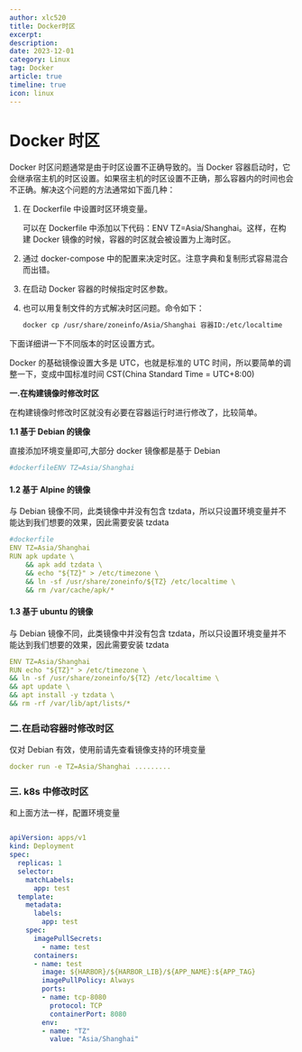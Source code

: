 ```yaml
---
author: xlc520
title: Docker时区
excerpt: 
description: 
date: 2023-12-01
category: Linux
tag: Docker
article: true
timeline: true
icon: linux
---
```


# Docker 时区

Docker 时区问题通常是由于时区设置不正确导致的。当 Docker 容器启动时，它会继承宿主机的时区设置。如果宿主机的时区设置不正确，那么容器内的时间也会不正确。解决这个问题的方法通常如下面几种：

1. 在 Dockerfile 中设置时区环境变量。

   可以在 Dockerfile 中添加以下代码：ENV TZ=Asia/Shanghai。这样，在构建 Docker 镜像的时候，容器的时区就会被设置为上海时区。

2. 通过 docker-compose 中的配置来决定时区。注意字典和复制形式容易混合而出错。

3. 在启动 Docker 容器的时候指定时区参数。

4. 也可以用复制文件的方式解决时区问题。命令如下：

   ```sh
   docker cp /usr/share/zoneinfo/Asia/Shanghai 容器ID:/etc/localtime
   ```

下面详细讲一下不同版本的时区设置方式。

Docker 的基础镜像设置大多是 UTC，也就是标准的 UTC 时间，所以要简单的调整一下，变成中国标准时间 CST(China Standard Time =
UTC+8:00)

**一.在构建镜像时修改时区**

在构建镜像时修改时区就没有必要在容器运行时进行修改了，比较简单。

**1.1 基于 Debian 的镜像**

直接添加环境变量即可,大部分 docker 镜像都是基于 Debian

```yaml
#dockerfileENV TZ=Asia/Shanghai
```

#### 1.2 基于 Alpine 的镜像

与 Debian 镜像不同，此类镜像中并没有包含 tzdata，所以只设置环境变量并不能达到我们想要的效果，因此需要安装 tzdata

```yaml
#dockerfile
ENV TZ=Asia/Shanghai
RUN apk update \
    && apk add tzdata \
    && echo "${TZ}" > /etc/timezone \
    && ln -sf /usr/share/zoneinfo/${TZ} /etc/localtime \
    && rm /var/cache/apk/*
```

#### 1.3 基于 ubuntu 的镜像

与 Debian 镜像不同，此类镜像中并没有包含 tzdata，所以只设置环境变量并不能达到我们想要的效果，因此需要安装 tzdata

```yaml
ENV TZ=Asia/Shanghai 
RUN echo "${TZ}" > /etc/timezone \ 
&& ln -sf /usr/share/zoneinfo/${TZ} /etc/localtime \ 
&& apt update \ 
&& apt install -y tzdata \ 
&& rm -rf /var/lib/apt/lists/*
```

### 二.在启动容器时修改时区

仅对 Debian 有效，使用前请先查看镜像支持的环境变量

```yaml
docker run -e TZ=Asia/Shanghai .........
```

### 三. k8s 中修改时区

和上面方法一样，配置环境变量

```yaml

apiVersion: apps/v1
kind: Deployment
spec:
  replicas: 1
  selector:
    matchLabels: 
      app: test
  template:
    metadata:
      labels: 
        app: test
    spec:  
      imagePullSecrets:
        - name: test     
      containers:
      - name: test
        image: ${HARBOR}/${HARBOR_LIB}/${APP_NAME}:${APP_TAG}
        imagePullPolicy: Always
        ports:
        - name: tcp-8080
          protocol: TCP
          containerPort: 8080
        env:
        - name: "TZ"    
          value: "Asia/Shanghai"

```
